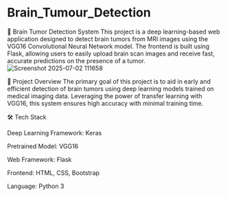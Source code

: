 # Brain_Tumour_Detection
🧠 Brain Tumor Detection System
This project is a deep learning-based web application designed to detect brain tumors from MRI images using the VGG16 Convolutional Neural Network model. The frontend is built using Flask, allowing users to easily upload brain scan images and receive fast, accurate predictions on the presence of a tumor.
![Screenshot 2025-07-02 111658](https://github.com/user-attachments/assets/55ea3f30-6903-4b90-b578-9d7e2e2dd408)




🔬 Project Overview
The primary goal of this project is to aid in early and efficient detection of brain tumors using deep learning models trained on medical imaging data. Leveraging the power of transfer learning with VGG16, this system ensures high accuracy with minimal training time.

🛠️ Tech Stack

Deep Learning Framework: Keras 

Pretrained Model: VGG16

Web Framework: Flask

Frontend: HTML, CSS, Bootstrap 

Language: Python 3
